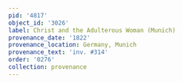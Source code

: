 ```yaml
---
pid: '4817'
object_id: '3026'
label: Christ and the Adulterous Woman (Munich)
provenance_date: '1822'
provenance_location: Germany, Munich
provenance_text: 'inv. #314'
order: '0276'
collection: provenance
---
```

